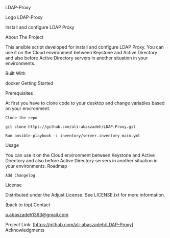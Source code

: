 
LDAP-Proxy

Logo
LDAP-Proxy

Install and configure LDAP Proxy

About The Project

This ansible script developed for install and configure LDAP Proxy. 
You can use it on the Cloud environment between Keystone and Active Directory and also before Active Directory servers in another situation in your environments.


Built With

docker
Getting Started


Prerequisites

At first you have to clone code to your desktop and change variables based on your environment.

    Clone the repo

    git clone https://github.com/ali-abaszadeh/LDAP-Proxy.git

    Run ansible-playbook -i inventory/server.inventory main.yml

Usage

You can use it on the Cloud environment between Keystone and Active Directory and also before Active Directory servers in another situation in your environments.
Roadmap

    Add Changelog
   

License

Distributed under the Adjust License. See LICENSE.txt for more information.

(back to top)
Contact

a.abaszadeh1363@gmail.com

Project Link: [https://github.com/ali-abaszadeh/LDAP-Proxy]
Acknowledgments
